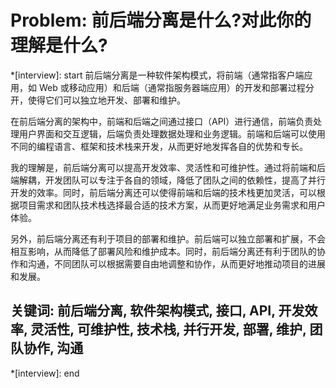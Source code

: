 # Problem: 前后端分离是什么?对此你的理解是什么?

*[interview]: start
前后端分离是一种软件架构模式，将前端（通常指客户端应用，如 Web 或移动应用）和后端（通常指服务器端应用）的开发和部署过程分开，使得它们可以独立地开发、部署和维护。

在前后端分离的架构中，前端和后端之间通过接口（API）进行通信，前端负责处理用户界面和交互逻辑，后端负责处理数据处理和业务逻辑。前端和后端可以使用不同的编程语言、框架和技术栈来开发，从而更好地发挥各自的优势和专长。

我的理解是，前后端分离可以提高开发效率、灵活性和可维护性。通过将前端和后端解耦，开发团队可以专注于各自的领域，降低了团队之间的依赖性，提高了并行开发的效率。同时，前后端分离还可以使得前端和后端的技术栈更加灵活，可以根据项目需求和团队技术栈选择最合适的技术方案，从而更好地满足业务需求和用户体验。

另外，前后端分离还有利于项目的部署和维护。前后端可以独立部署和扩展，不会相互影响，从而降低了部署风险和维护成本。同时，前后端分离还有利于团队的协作和沟通，不同团队可以根据需要自由地调整和协作，从而更好地推动项目的进展和发展。

## 关键词: 前后端分离, 软件架构模式, 接口, API, 开发效率, 灵活性, 可维护性, 技术栈, 并行开发, 部署, 维护, 团队协作, 沟通
*[interview]: end
